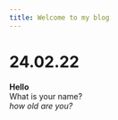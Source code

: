 ```yaml
---
title: Welcome to my blog
---
```

# 24.02.22
**Hello**    
  What is your name?   
_how old are you?_  
